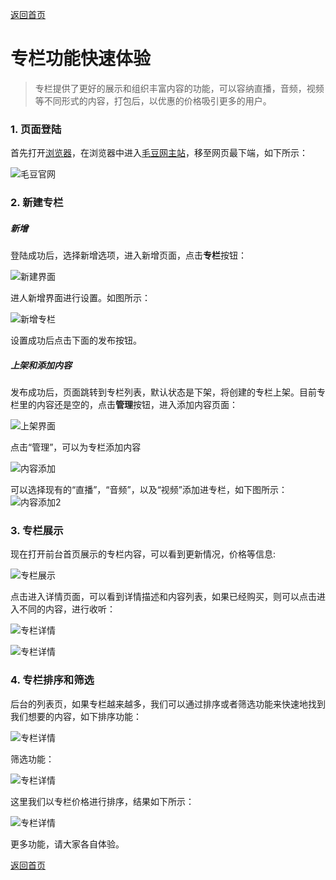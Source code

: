 [返回首页](../../README.md)

# 专栏功能快速体验

> 专栏提供了更好的展示和组织丰富内容的功能，可以容纳直播，音频，视频等不同形式的内容，打包后，以优惠的价格吸引更多的用户。

### 1. 页面登陆

首先打开[浏览器](http://www.google.cn/intl/zh-CN/chrome/browser/desktop/index.html)，在浏览器中进入[毛豆网主站](https://www.maodou.io)，移至网页最下端，如下所示：

![毛豆官网](https://of6ygwuso.qnssl.com/maodouioofficialsite.png)

### 2. 新建专栏

##### 新增

登陆成功后，选择新增选项，进入新增页面，点击**专栏**按钮：

![新建界面](https://of6ygwuso.qnssl.com/intro-column-1.png)

进人新增界面进行设置。如图所示：

![新增专栏](https://of6ygwuso.qnssl.com/intro-column-2.png)

设置成功后点击下面的发布按钮。

##### 上架和添加内容

发布成功后，页面跳转到专栏列表，默认状态是下架，将创建的专栏上架。目前专栏里的内容还是空的，点击**管理**按钮，进入添加内容页面：

![上架界面](https://of6ygwuso.qnssl.com/intro-column-3.png)

点击“管理”，可以为专栏添加内容

![内容添加](https://of6ygwuso.qnssl.com/intro-column-4.png)

可以选择现有的“直播”，“音频”，以及“视频”添加进专栏，如下图所示：
![内容添加2](https://of6ygwuso.qnssl.com/intro-column-5.png)

### 3. 专栏展示

现在打开前台首页展示的专栏内容，可以看到更新情况，价格等信息:

![专栏展示](https://of6ygwuso.qnssl.com/intro-column-6.png)

点击进入详情页面，可以看到详情描述和内容列表，如果已经购买，则可以点击进入不同的内容，进行收听：

![专栏详情](https://of6ygwuso.qnssl.com/intro-column-7.png)

![专栏详情](https://of6ygwuso.qnssl.com/intro-column-8.png)

### 4. 专栏排序和筛选

后台的列表页，如果专栏越来越多，我们可以通过排序或者筛选功能来快速地找到我们想要的内容，如下排序功能：

![专栏详情](https://of6ygwuso.qnssl.com/docs/quickstart/qs_column_sort.png)

筛选功能：

![专栏详情](https://of6ygwuso.qnssl.com/docs/quickstart/qs_column_filter.png)

这里我们以专栏价格进行排序，结果如下所示：

![专栏详情](https://of6ygwuso.qnssl.com/docs/quickstart/qs_column_sort_show.png)

更多功能，请大家各自体验。

[返回首页](../../README.md)
